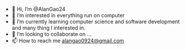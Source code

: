 - 👋 Hi, I’m @AlanGao24
- 👀 I’m interested in everything run on computer
- 🌱 I’m currently learning computer science and software development and many thing I interested in.
- 💞️ I’m looking to collaborate on ...
- 📫 How to reach me alangao0924@gmail.com
<!---
AlanGao24/AlanGao24 is a ✨ special ✨ repository because its `README.md` (this file) appears on your GitHub profile.
You can click the Preview link to take a look at your changes.
--->
